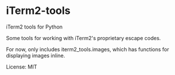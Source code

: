 # iTerm2-tools

iTerm2 tools for Python

Some tools for working with iTerm2's proprietary escape codes.

For now, only includes iterm2_tools.images, which has functions for displaying
images inline.

License: MIT
